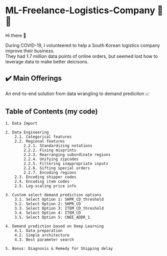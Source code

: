 # ML-Freelance-Logistics-Company 🚚 🚛

Hi there 🤠

During COVID-19, I volunteered to help a South Korean logistics company improve their business. <br>
They had <i>1.7 million </i> data points of online orders, but seemed lost how to leverage data to make better deicisons.

## ✔️ Main Offerings
An end-to-end solution from data wrangling to demand prediciton 📈 

## Table of Contents (my code)
    1. Data Import
    
    2. Data Engineering
        2.1. Categorical features
        2.2. Regional features
            2.2.1. Standardizing notations
            2.2.2. Fixing misprints
            2.2.3. Rearranging subordinate regions
            2.2.4. Unifying zipcodes 
            2.2.5. Filtering inappropriate inputs
            2.2.6. Sifting special orders
            2.2.7. Encoding regions
        2.3. Encoding shipper codes
        2.4. Encoding item codes
        2.5. Log-scaling price info
        
    3. Custom select demand prediction options
        3.1. Select Option 1: SHPR_CD_threshold
        3.2. Select Option 2: SHPR_CD
        3.3. Select Option 3: ITEM_CD_threshold
        3.4. Select Option 4: ITEM_CD
        3.5. Select Option 5: CNEE_ADDR_1
        
    4. Demand prediction based on Deep Learning
        4.1. Data preparation
        4.2. Simple architecture
        4.3. Best parameter search
        
    5. Bonus: Diagnosis & Remedy for Shipping delay
